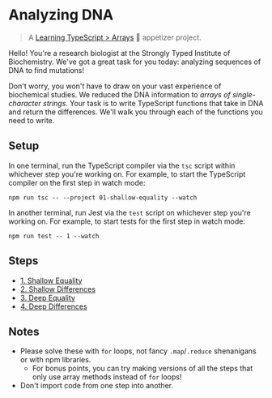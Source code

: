 # Analyzing DNA

> A [Learning TypeScript > Arrays](https://learning-typescript.com/arrays) 🥗 appetizer project.

Hello!
You're a research biologist at the Strongly Typed Institute of Biochemistry.
We've got a great task for you today: analyzing sequences of DNA to find mutations!

Don't worry, you won't have to draw on your vast experience of biochemical studies.
We reduced the DNA information to _arrays of single-character strings_.
Your task is to write TypeScript functions that take in DNA and return the differences.
We'll walk you through each of the functions you need to write.

## Setup

In one terminal, run the TypeScript compiler via the `tsc` script within whichever step you're working on.
For example, to start the TypeScript compiler on the first step in watch mode:

```shell
npm run tsc -- --project 01-shallow-equality --watch
```

In another terminal, run Jest via the `test` script on whichever step you're working on.
For example, to start tests for the first step in watch mode:

```shell
npm run test -- 1 --watch
```

## Steps

- [1. Shallow Equality](./01-shallow-equality)
- [2. Shallow Differences](./02-shallow-differences)
- [3. Deep Equality](./03-deep-equality)
- [4. Deep Differences](./04-deep-differences)

## Notes

- Please solve these with `for` loops, not fancy `.map`/`.reduce` shenanigans or with npm libraries.
  - For bonus points, you can try making versions of all the steps that only use array methods instead of `for` loops!
- Don't import code from one step into another.
